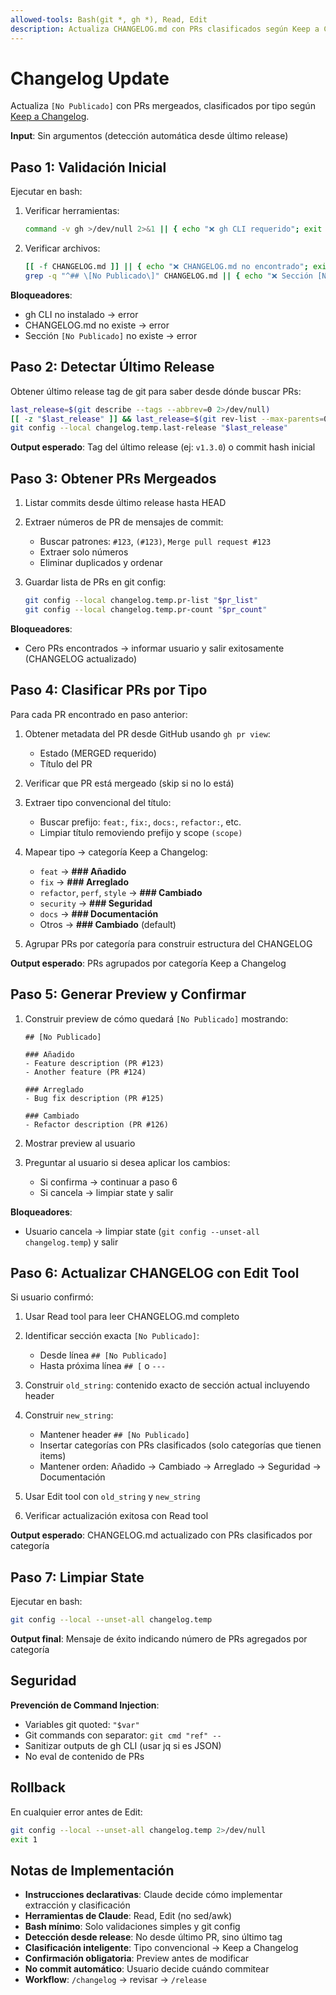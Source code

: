 ```yaml
---
allowed-tools: Bash(git *, gh *), Read, Edit
description: Actualiza CHANGELOG.md con PRs clasificados según Keep a Changelog
---
```


# Changelog Update

Actualiza `[No Publicado]` con PRs mergeados, clasificados por tipo según [Keep a Changelog](https://keepachangelog.com/).

**Input**: Sin argumentos (detección automática desde último release)

## Paso 1: Validación Inicial

Ejecutar en bash:

1. Verificar herramientas:

   ```bash
   command -v gh >/dev/null 2>&1 || { echo "❌ gh CLI requerido"; exit 1; }
   ```

2. Verificar archivos:
   ```bash
   [[ -f CHANGELOG.md ]] || { echo "❌ CHANGELOG.md no encontrado"; exit 1; }
   grep -q "^## \[No Publicado\]" CHANGELOG.md || { echo "❌ Sección [No Publicado] no encontrada"; exit 1; }
   ```

**Bloqueadores**:

- gh CLI no instalado → error
- CHANGELOG.md no existe → error
- Sección `[No Publicado]` no existe → error

## Paso 2: Detectar Último Release

Obtener último release tag de git para saber desde dónde buscar PRs:

```bash
last_release=$(git describe --tags --abbrev=0 2>/dev/null)
[[ -z "$last_release" ]] && last_release=$(git rev-list --max-parents=0 HEAD)
git config --local changelog.temp.last-release "$last_release"
```

**Output esperado**: Tag del último release (ej: `v1.3.0`) o commit hash inicial

## Paso 3: Obtener PRs Mergeados

1. Listar commits desde último release hasta HEAD

2. Extraer números de PR de mensajes de commit:
   - Buscar patrones: `#123`, `(#123)`, `Merge pull request #123`
   - Extraer solo números
   - Eliminar duplicados y ordenar

3. Guardar lista de PRs en git config:
   ```bash
   git config --local changelog.temp.pr-list "$pr_list"
   git config --local changelog.temp.pr-count "$pr_count"
   ```

**Bloqueadores**:

- Cero PRs encontrados → informar usuario y salir exitosamente (CHANGELOG actualizado)

## Paso 4: Clasificar PRs por Tipo

Para cada PR encontrado en paso anterior:

1. Obtener metadata del PR desde GitHub usando `gh pr view`:
   - Estado (MERGED requerido)
   - Título del PR

2. Verificar que PR está mergeado (skip si no lo está)

3. Extraer tipo convencional del título:
   - Buscar prefijo: `feat:`, `fix:`, `docs:`, `refactor:`, etc.
   - Limpiar título removiendo prefijo y scope `(scope)`

4. Mapear tipo → categoría Keep a Changelog:
   - `feat` → **### Añadido**
   - `fix` → **### Arreglado**
   - `refactor`, `perf`, `style` → **### Cambiado**
   - `security` → **### Seguridad**
   - `docs` → **### Documentación**
   - Otros → **### Cambiado** (default)

5. Agrupar PRs por categoría para construir estructura del CHANGELOG

**Output esperado**: PRs agrupados por categoría Keep a Changelog

## Paso 5: Generar Preview y Confirmar

1. Construir preview de cómo quedará `[No Publicado]` mostrando:

   ```
   ## [No Publicado]

   ### Añadido
   - Feature description (PR #123)
   - Another feature (PR #124)

   ### Arreglado
   - Bug fix description (PR #125)

   ### Cambiado
   - Refactor description (PR #126)
   ```

2. Mostrar preview al usuario

3. Preguntar al usuario si desea aplicar los cambios:
   - Si confirma → continuar a paso 6
   - Si cancela → limpiar state y salir

**Bloqueadores**:

- Usuario cancela → limpiar state (`git config --unset-all changelog.temp`) y salir

## Paso 6: Actualizar CHANGELOG con Edit Tool

Si usuario confirmó:

1. Usar Read tool para leer CHANGELOG.md completo

2. Identificar sección exacta `[No Publicado]`:
   - Desde línea `## [No Publicado]`
   - Hasta próxima línea `## [` o `---`

3. Construir `old_string`: contenido exacto de sección actual incluyendo header

4. Construir `new_string`:
   - Mantener header `## [No Publicado]`
   - Insertar categorías con PRs clasificados (solo categorías que tienen items)
   - Mantener orden: Añadido → Cambiado → Arreglado → Seguridad → Documentación

5. Usar Edit tool con `old_string` y `new_string`

6. Verificar actualización exitosa con Read tool

**Output esperado**: CHANGELOG.md actualizado con PRs clasificados por categoría

## Paso 7: Limpiar State

Ejecutar en bash:

```bash
git config --local --unset-all changelog.temp
```

**Output final**: Mensaje de éxito indicando número de PRs agregados por categoría

## Seguridad

**Prevención de Command Injection**:

- Variables git quoted: `"$var"`
- Git commands con separator: `git cmd "ref" --`
- Sanitizar outputs de gh CLI (usar jq si es JSON)
- No eval de contenido de PRs

## Rollback

En cualquier error antes de Edit:

```bash
git config --local --unset-all changelog.temp 2>/dev/null
exit 1
```

## Notas de Implementación

- **Instrucciones declarativas**: Claude decide cómo implementar extracción y clasificación
- **Herramientas de Claude**: Read, Edit (no sed/awk)
- **Bash mínimo**: Solo validaciones simples y git config
- **Detección desde release**: No desde último PR, sino último tag
- **Clasificación inteligente**: Tipo convencional → Keep a Changelog
- **Confirmación obligatoria**: Preview antes de modificar
- **No commit automático**: Usuario decide cuándo commitear
- **Workflow**: `/changelog` → revisar → `/release`
